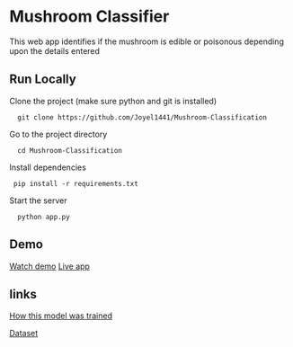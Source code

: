 
# Mushroom Classifier

This web app identifies if the mushroom is edible or poisonous depending upon the details entered



## Run Locally

Clone the project (make sure python and git is installed)

```
  git clone https://github.com/Joyel1441/Mushroom-Classification
```

Go to the project directory

```
  cd Mushroom-Classification
```

Install dependencies

```
 pip install -r requirements.txt
```

Start the server

```
  python app.py
```

  
## Demo

[Watch demo](https://youtu.be/4x7khl7R4Tg)
[Live app](https://is-this-mushroom-edible.herokuapp.com/)

## links

[How this model was trained](https://colab.research.google.com/drive/11Kdb8OdGAE8xCRGf4YFl--ec8fz8RAI-?usp=sharing)


[Dataset](https://www.kaggle.com/uciml/mushroom-classification)
